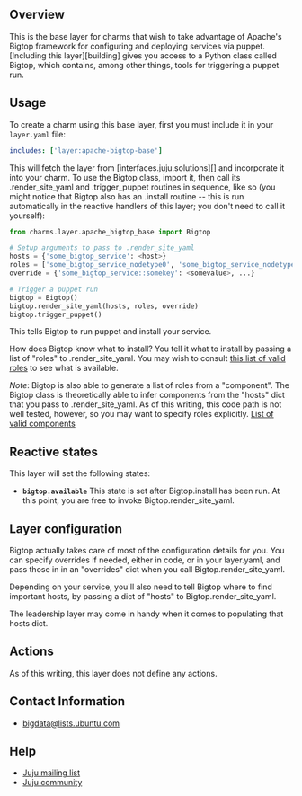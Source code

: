 ## Overview

This is the base layer for charms that wish to take advantage of
Apache's Bigtop framework for configuring and deploying services via
puppet. [Including this layer][building] gives you access to a Python
class called Bigtop, which contains, among other things, tools for
triggering a puppet run.

## Usage

To create a charm using this base layer, first you must include it in
your `layer.yaml` file:

```yaml
includes: ['layer:apache-bigtop-base']
```

This will fetch the layer from [interfaces.juju.solutions][] and
incorporate it into your charm. To use the Bigtop class, import it,
then call its .render_site_yaml and .trigger_puppet routines in
sequence, like so (you might notice that Bigtop also has an .install
routine -- this is run automatically in the reactive handlers of this
layer; you don't need to call it yourself):

```python
from charms.layer.apache_bigtop_base import Bigtop

# Setup arguments to pass to .render_site_yaml
hosts = {'some_bigtop_service': <host>}
roles = ['some_bigtop_service_nodetype0', 'some_bigtop_service_nodetype1']
override = {'some_bigtop_service::somekey': <somevalue>, ...}

# Trigger a puppet run
bigtop = Bigtop()
bigtop.render_site_yaml(hosts, roles, override)
bigtop.trigger_puppet()
```

This tells Bigtop to run puppet and install your service.

How does Bigtop know what to install? You tell it what to install by
passing a list of "roles" to .render_site_yaml. You may wish to
consult [this list of valid
roles](https://github.com/apache/bigtop/blob/master/bigtop-deploy/puppet/manifests/cluster.pp)
to see what is available.

*Note*: Bigtop is also able to generate a list of roles from a
"component". The Bigtop class is theoretically able to infer
components from the "hosts" dict that you pass to
.render_site_yaml. As of this writing, this code path is not well
tested, however, so you may want to specify roles explicitly. [List of
valid
components](https://github.com/apache/bigtop/blob/master/bigtop-deploy/puppet/hieradata/site.yaml)

## Reactive states

This layer will set the following states:

  * **`bigtop.available`** This state is set after Bigtop.install has
      been run. At this point, you are free to invoke
      Bigtop.render_site_yaml.

## Layer configuration

Bigtop actually takes care of most of the configuration details for
you. You can specify overrides if needed, either in code, or in your
layer.yaml, and pass those in in an "overrides" dict when you call
Bigtop.render_site_yaml.

Depending on your service, you'll also need to tell Bigtop where to
find important hosts, by passing a dict of "hosts" to
Bigtop.render_site_yaml.

The leadership layer may come in handy when it comes to populating
that hosts dict.

## Actions

As of this writing, this layer does not define any actions.

## Contact Information

- <bigdata@lists.ubuntu.com>

## Help

- [Juju mailing list](https://lists.ubuntu.com/mailman/listinfo/juju)
- [Juju community](https://jujucharms.com/community)
